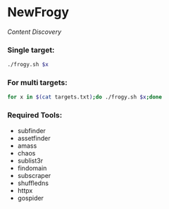 # NewFrogy
_Content Discovery_

### Single target:
```bash
./frogy.sh $x
```

### For multi targets:
```bash
for x in $(cat targets.txt);do ./frogy.sh $x;done
```

### Required Tools:

- subfinder
- assetfinder
- amass
- chaos
- sublist3r
- findomain
- subscraper
- shuffledns
- httpx
- gospider